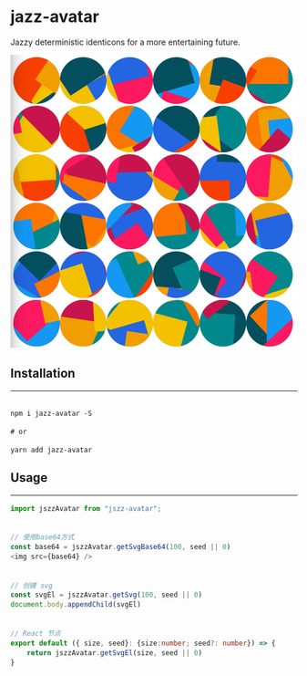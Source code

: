 # jazz-avatar
Jazzy deterministic identicons for a more entertaining future.

![example](./example.png)

## Installation

---

```shell

npm i jazz-avatar -S

# or 

yarn add jazz-avatar

```



## Usage

--- 

```typescript
import jszzAvatar from "jszz-avatar";


// 使用base64方式
const base64 = jszzAvatar.getSvgBase64(100, seed || 0)
<img src={base64} />


// 创建 svg 
const svgEl = jszzAvatar.getSvg(100, seed || 0)
document.body.appendChild(svgEl)


// React 节点
export default ({ size, seed}: {size:number; seed?: number}) => {
    return jszzAvatar.getSvgEl(size, seed || 0)
}


```


